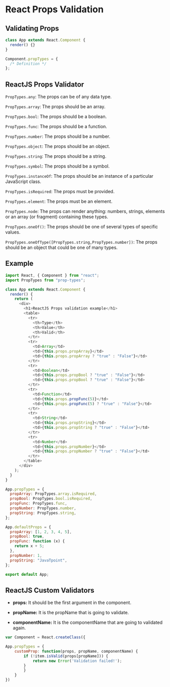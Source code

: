 # React Props Validation

## Validating Props

```javascript
class App extends React.Component {
  render() {}
}

Component.propTypes = {
  /* Definition */
};
```

## ReactJS Props Validator

`PropTypes.any`: The props can be of any data type.

`PropTypes.array`: The props should be an array.

`PropTypes.bool`: The props should be a boolean.

`PropTypes.func`: The props should be a function.

`PropTypes.number`: The props should be a number.

`PropTypes.object`: The props should be an object.

`PropTypes.string`: The props should be a string.

`PropTypes.symbol`: The props should be a symbol.

`PropTypes.instanceOf`: The props should be an instance of a particular JavaScript class.

`PropTypes.isRequired`: The props must be provided.

`PropTypes.element`: The props must be an element.

`PropTypes.node`: The props can render anything: numbers, strings, elements or an array (or fragment) containing these types.

`PropTypes.oneOf()`: The props should be one of several types of specific values.

`PropTypes.oneOfType([PropTypes.string,PropTypes.number])`: The props should be an object that could be one of many types.

## Example

```javascript
import React, { Component } from "react";
import PropTypes from "prop-types";

class App extends React.Component {
  render() {
    return (
      <div>
        <h1>ReactJS Props validation example</h1>
        <table>
          <tr>
            <th>Type</th>
            <th>Value</th>
            <th>Valid</th>
          </tr>
          <tr>
            <td>Array</td>
            <td>{this.props.propArray}</td>
            <td>{this.props.propArray ? "true" : "False"}</td>
          </tr>
          <tr>
            <td>Boolean</td>
            <td>{this.props.propBool ? "true" : "False"}</td>
            <td>{this.props.propBool ? "true" : "False"}</td>
          </tr>
          <tr>
            <td>Function</td>
            <td>{this.props.propFunc(5)}</td>
            <td>{this.props.propFunc(5) ? "true" : "False"}</td>
          </tr>
          <tr>
            <td>String</td>
            <td>{this.props.propString}</td>
            <td>{this.props.propString ? "true" : "False"}</td>
          </tr>
          <tr>
            <td>Number</td>
            <td>{this.props.propNumber}</td>
            <td>{this.props.propNumber ? "true" : "False"}</td>
          </tr>
        </table>
      </div>
    );
  }
}

App.propTypes = {
  propArray: PropTypes.array.isRequired,
  propBool: PropTypes.bool.isRequired,
  propFunc: PropTypes.func,
  propNumber: PropTypes.number,
  propString: PropTypes.string,
};

App.defaultProps = {
  propArray: [1, 2, 3, 4, 5],
  propBool: true,
  propFunc: function (x) {
    return x + 5;
  },
  propNumber: 1,
  propString: "JavaTpoint",
};

export default App;
```

## ReactJS Custom Validators

- **props:** It should be the first argument in the component.

- **propName:** It is the propName that is going to validate.

- **componentName:** It is the componentName that are going to validated again.

```javascript
var Component = React.createClass({

App.propTypes = {
    customProp: function(props, propName, componentName) {
        if (!item.isValid(props[propName])) {
            return new Error('Validation failed!');
        }
        }
    }
})
```
